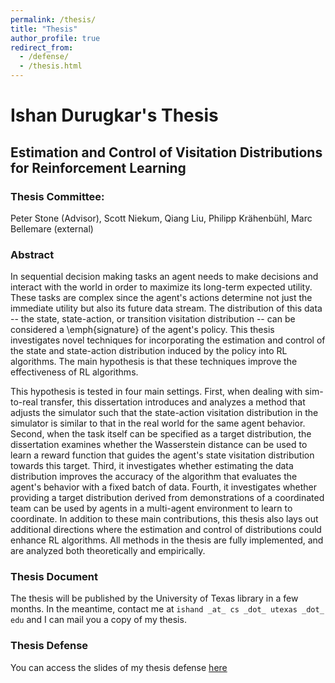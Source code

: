 ```yaml
---
permalink: /thesis/
title: "Thesis"
author_profile: true
redirect_from: 
  - /defense/
  - /thesis.html
---
```


# Ishan Durugkar's Thesis

## Estimation and Control of Visitation Distributions for Reinforcement Learning

### Thesis Committee:

Peter Stone (Advisor), Scott Niekum, Qiang Liu, Philipp Krähenbühl, Marc Bellemare (external)

### Abstract
    
In sequential decision making tasks an agent needs to make decisions and interact with the world in order to maximize its long-term expected utility. These tasks are complex since the agent's actions determine not just the immediate utility but also its future data stream. The distribution of this data -- the state, state-action, or transition visitation distribution -- can be considered a \emph{signature} of the agent's policy.
This thesis investigates novel techniques for incorporating the estimation and control of the state and state-action distribution induced by the policy into RL algorithms.
The main hypothesis is that these techniques improve the effectiveness of RL algorithms.

This hypothesis is tested in four main settings.
First, when dealing with sim-to-real transfer, this dissertation introduces and analyzes a method that adjusts the simulator such that the state-action visitation distribution in the simulator is similar to that in the real world for the same agent behavior.
Second, when the task itself can be specified as a target distribution, the dissertation examines whether the Wasserstein distance can be used to learn a reward function that guides the agent's state visitation distribution towards this target.
Third, it investigates whether estimating the data distribution improves the accuracy of the algorithm that evaluates the agent's behavior with a fixed batch of data.
Fourth, it investigates whether providing a target distribution derived from demonstrations of a coordinated team can be used by agents in a multi-agent environment to learn to coordinate.
In addition to these main contributions, this thesis also lays out additional directions where the estimation and control of distributions could enhance RL algorithms.
All methods in the thesis are fully implemented, and are analyzed both theoretically and empirically.

### Thesis Document

The thesis will be published by the University of Texas library in a few months. In the meantime, contact me at `ishand _at_ cs _dot_ utexas _dot_ edu` and I can mail you a copy of my thesis.

### Thesis Defense

You can access the slides of my thesis defense [here](idurugkar.github.io/files/Ishan_Durugkar_Defense_Presentation.pdf)


